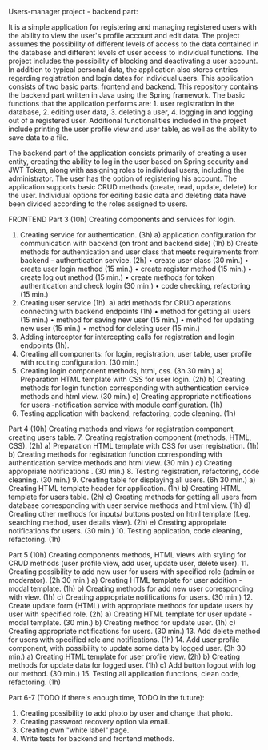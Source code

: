 Users-manager project - backend part:

It is a simple application for registering and managing registered users with the ability to view the user's profile account and edit data. The project assumes the possibility of different levels of access to the data contained in the database and different levels of user access to individual functions. The project includes the possibility of blocking and deactivating a user account. In addition to typical personal data, the application also stores entries regarding registration and login dates for individual users. 
This application consists of two basic parts: frontend and backend. This repository contains the backend part written in Java using the Spring framework. The basic functions that the application performs are: 1. user registration in the database,
2. editing user data, 
3. deleting a user, 
4. logging in and logging out of a registered user. 
Additional functionalities included in the project include printing the user profile view and user table, as well as the ability to save data to a file.

The backend part of the application consists primarily of creating a user entity, creating the ability to log in the user based on Spring security and JWT Token, along with assigning roles to individual users, including the administrator. The user has the option of registering his account. The application supports basic CRUD methods (create, read, update, delete) for the user. Individual options for editing basic data and deleting data have been divided according to the roles assigned to users.

FRONTEND
Part 3 (10h) Creating components and services for login. 
1.	Creating service for authentication. (3h)
a)	application configuration for communication with backend (on front and backend side) (1h)
b)	Create methods for authentication and user class that meets requirements from backend - authentication service. (2h)
•	create user class (30 min.)
•	create user login method (15 min.)
•	create register method (15 min.)
•	create log out method (15 min.)
•	create methods for token authentication and check login (30 min.)
•	code checking, refactoring (15 min.)
2.	Creating user service (1h).
a)	add methods for CRUD operations connecting with backend endpoints (1h)
•	method for getting all users (15 min.)
•	method for saving new user (15 min.)
•	method for updating new user (15 min.)
•	method for deleting user (15 min.)
3.	Adding interceptor for intercepting calls for registration and login endpoints (1h).
4.	Creating all components: for login, registration, user table, user profile with routing configuration. (30 min.)
5.	Creating login component methods, html, css. (3h 30 min.)
a)	Preparation HTML template with CSS for user login. (2h)
b)	Creating methods for login function corresponding with authentication service methods and html view. (30 min.)
c)	Creating appropriate notifications for users -notification service with module configuration. (1h)
6.	Testing application with backend, refactoring, code cleaning. (1h)

Part 4 (10h) Creating methods and views for registration component, creating users table.
7.	Creating registration component (methods, HTML, CSS). (2h)
a)	Preparation HTML template with CSS for user registration. (1h)
b)	Creating methods for registration function corresponding with authentication service methods and html view. (30 min.)
c)	Creating appropriate notifications . (30 min.)
8.	Testing registration, refactoring, code cleaning. (30 min.)
9.	 Creating table for displaying all users. (6h 30 min.)
a)	Creating HTML template header for application. (1h)
b)	Creating HTML template for users table. (2h)
c)	Creating methods for getting all users from database corresponding with user service methods and html view. (1h)
d)	Creating other methods for inputs/ buttons posted on html template (f.eg. searching method, user details view). (2h)
e)	Creating appropriate notifications for users. (30 min.)
10.	Testing application, code cleaning, refactoring. (1h)

Part 5 (10h) Creating components methods, HTML views with styling for CRUD methods (user profile view, add user, update user, delete user).
11.	Creating possibility to add new user for users with specified role (admin or moderator). (2h 30 min.)
a)	Creating HTML template for user addition - modal template. (1h)
b)	Creating methods for add new user corresponding with view. (1h)
c)	Creating appropriate notifications for users. (30 min.)
12.	Create update form (HTML) with appropriate methods for update users by user with specified role. (2h)
a)	Creating HTML template for user update - modal template. (30 min.)
b)	Creating method for update user. (1h)
c)	Creating appropriate notifications for users. (30 min.)
13.	Add delete method for users with specified role and notifications. (1h)
14.	Add user profile component, with possibility to update some data by logged user. (3h 30 min.)
a)	Creating HTML template for user profile view. (2h)
b)	Creating methods for update data for logged user. (1h)
c)	Add button logout with log out method. (30 min.)
15.	Testing all application functions, clean code, refactoring. (1h)

Part 6-7 (TODO if there's  enough time, TODO in the future):
1.	Creating possibility to add photo by user and change that photo.
2.	Creating password recovery option via email.
3.	Creating own "white label" page.
4.	Write tests for backend and frontend methods.
